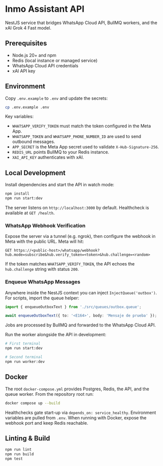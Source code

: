 # Inmo Assistant API

NestJS service that bridges WhatsApp Cloud API, BullMQ workers, and the xAI Grok 4 Fast model.

## Prerequisites
- Node.js 20+ and npm
- Redis (local instance or managed service)
- WhatsApp Cloud API credentials
- xAI API key

## Environment
Copy `.env.example` to `.env` and update the secrets:

```bash
cp .env.example .env
```

Key variables:
- `WHATSAPP_VERIFY_TOKEN` must match the token configured in the Meta App.
- `WHATSAPP_TOKEN` and `WHATSAPP_PHONE_NUMBER_ID` are used to send outbound messages.
- `APP_SECRET` is the Meta App secret used to validate `X-Hub-Signature-256`.
- `REDIS_URL` points BullMQ to your Redis instance.
- `XAI_API_KEY` authenticates with xAI.

## Local Development
Install dependencies and start the API in watch mode:

```bash
npm install
npm run start:dev
```

The server listens on `http://localhost:3000` by default. Healthcheck is available at `GET /health`.

### WhatsApp Webhook Verification
Expose the server via a tunnel (e.g. ngrok), then configure the webhook in Meta with the public URL. Meta will hit:

```
GET https://<public-host>/whatsapp/webhook?hub.mode=subscribe&hub.verify_token=<token>&hub.challenge=<random>
```

If the token matches `WHATSAPP_VERIFY_TOKEN`, the API echoes the `hub.challenge` string with status `200`.

### Enqueue WhatsApp Messages
Anywhere inside the NestJS context you can inject `InjectQueue('outbox')`. For scripts, import the queue helper:

```ts
import { enqueueOutboxText } from './src/queues/outbox.queue';

await enqueueOutboxText({ to: '<E164>', body: 'Mensaje de prueba' });
```

Jobs are processed by BullMQ and forwarded to the WhatsApp Cloud API.

Run the worker alongside the API in development:

```bash
# First terminal
npm run start:dev

# Second terminal
npm run worker:dev
```

## Docker
The root `docker-compose.yml` provides Postgres, Redis, the API, and the queue worker. From the repository root run:

```bash
docker compose up --build
```

Healthchecks gate start-up via `depends_on: service_healthy`. Environment variables are pulled from `.env`. When running with Docker, expose the webhook port and keep Redis reachable.

## Linting & Build

```bash
npm run lint
npm run build
npm test
```
